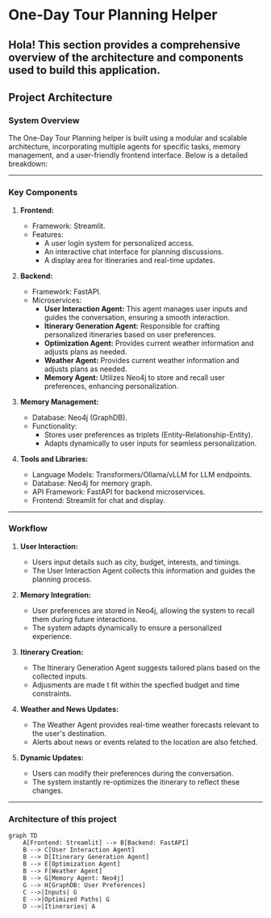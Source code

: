 # One-Day Tour Planning Helper

Hola! This section provides a comprehensive overview of the architecture and components used to build this application. 
---

## Project Architecture

### System Overview
The One-Day Tour Planning helper is built using a modular and scalable architecture, incorporating multiple agents for specific tasks, memory management, and a user-friendly frontend interface. Below is a detailed breakdown:

---

### Key Components
1. **Frontend:**
   - Framework: Streamlit.
   - Features:
     - A user login system for personalized access.
     - An interactive chat interface for planning discussions.
     - A display area for itineraries and real-time updates.

2. **Backend:**
   - Framework: FastAPI.
   - Microservices:
     - **User Interaction Agent:** This agent manages user inputs and guides the conversation, ensuring a smooth interaction.
     - **Itinerary Generation Agent:**  Responsible for crafting personalized itineraries based on user preferences.
     - **Optimization Agent:** Provides current weather information and adjusts plans as needed.
     - **Weather Agent:** Provides current weather information and adjusts plans as needed.
     - **Memory Agent:** Utilizes Neo4j to store and recall user preferences, enhancing personalization.


3. **Memory Management:**
   - Database: Neo4j (GraphDB).
   - Functionality:
     - Stores user preferences as triplets (Entity-Relationship-Entity).
     - Adapts dynamically to user inputs for seamless personalization.

4. **Tools and Libraries:**
   - Language Models: Transformers/Ollama/vLLM for LLM endpoints.
   - Database: Neo4j for memory graph.
   - API Framework: FastAPI for backend microservices.
   - Frontend: Streamlit for chat and display.

---

### Workflow
1. **User Interaction:**
   - Users input details such as city, budget, interests, and timings.
   - The User Interaction Agent collects this information and guides the planning process.

2. **Memory Integration:**
   - User preferences are stored in Neo4j, allowing the system to recall them during future interactions.
   - The system adapts dynamically to ensure a personalized experience.

3. **Itinerary Creation:**
   - The Itinerary Generation Agent suggests tailored plans based on the collected inputs.
   - Adjusments are made t fit within the specfied budget and time constraints.

4. **Weather and News Updates:**
   - The Weather Agent provides real-time weather forecasts relevant to the user's destination.
   - Alerts about news or events related to the location are also fetched.


5. **Dynamic Updates:**
   - Users can modify their preferences during the conversation.
   - The system instantly re-optimizes the itinerary to reflect these changes.

---

### Architecture of this project

```mermaid
graph TD
    A[Frontend: Streamlit] --> B[Backend: FastAPI]
    B --> C[User Interaction Agent]
    B --> D[Itinerary Generation Agent]
    B --> E[Optimization Agent]
    B --> F[Weather Agent]
    B --> G[Memory Agent: Neo4j]
    G --> H[GraphDB: User Preferences]
    C -->|Inputs| G
    E -->|Optimized Paths| G
    D -->|Itineraries| A
